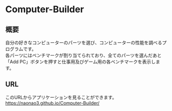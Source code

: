 # Computer-Builder
## 概要
自分の好きなコンピューターのパーツを選び、コンピューターの性能を調べるプログラムです。</br>
各パーツにはベンチマークが割り当てられており、全てのパーツを選んだあと「Add PC」ボタンを押すと仕事用及びゲーム用の各ベンチマークを表示します。
## URL
このURLからアプリケーションを見ることができます。</br>
https://naonao3.github.io/Computer-Builder/
